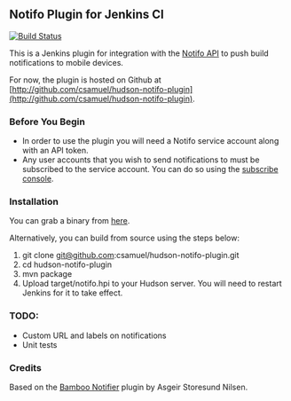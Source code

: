 ## Notifo Plugin for Jenkins CI

[![Build Status](https://secure.travis-ci.org/csamuel/hudson-notifo-plugin.png)](http://travis-ci.org/csamuel/hudson-notifo-plugin)

This is a Jenkins plugin for integration with the [Notifo API](http://notifo.com/) to push build notifications to mobile devices.

For now, the plugin is hosted on Github at [http://github.com/csamuel/hudson-notifo-plugin](http://github.com/csamuel/hudson-notifo-plugin).

### Before You Begin

* In order to use the plugin you will need a Notifo service account along with an API token.
* Any user accounts that you wish to send notifications to must be subscribed to the service account. You can do so using the [subscribe console](http://notifo.com/service/console_subscribe).

### Installation

You can grab a binary from [here](http://github.com/csamuel/hudson-notifo-plugin/downloads).

Alternatively, you can build from source using the steps below:

1. git clone git@github.com:csamuel/hudson-notifo-plugin.git
2. cd hudson-notifo-plugin
3. mvn package
4. Upload target/notifo.hpi to your Hudson server. You will need to restart Jenkins for it to take effect.
	
### TODO:

* Custom URL and labels on notifications
* Unit tests

### Credits

Based on the [Bamboo Notifier](http://wiki.hudson-ci.org/display/HUDSON/Bamboo+Notifier) plugin by Asgeir Storesund Nilsen.